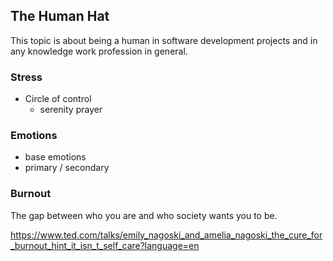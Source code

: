 ## The Human Hat

This topic is about being a human in software development projects and in any knowledge work profession in general.

### Stress
- Circle of control
    - serenity prayer


### Emotions
- base emotions
- primary / secondary 


### Burnout

The gap between who you are and who society wants you to be.

https://www.ted.com/talks/emily_nagoski_and_amelia_nagoski_the_cure_for_burnout_hint_it_isn_t_self_care?language=en